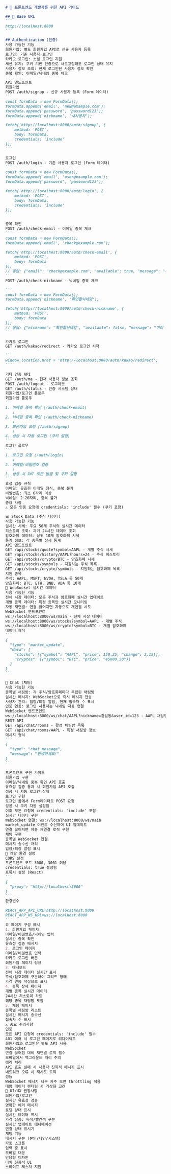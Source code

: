 ````markdown
# 🚀 프론트엔드 개발자를 위한 API 가이드

## 🔗 Base URL
```
http://localhost:8000
```

## Authentication (인증)
사용 가능한 기능
회원가입: 별도 회원가입 API로 신규 사용자 등록
로그인: 기존 사용자 로그인
카카오 로그인: 소셜 로그인 지원
세션 유지: 쿠키 기반 인증으로 새로고침해도 로그인 상태 유지
사용자 정보 조회: 현재 로그인된 사용자 정보 확인
중복 확인: 이메일/닉네임 중복 체크

API 엔드포인트
회원가입
POST /auth/signup - 신규 사용자 등록 (Form 데이터)
```
const formData = new FormData();
formData.append('email', 'new@example.com');
formData.append('password', 'password123');
formData.append('nickname', '새사용자');

fetch('http://localhost:8000/auth/signup', {
    method: 'POST',
    body: formData,
    credentials: 'include'
});
```

로그인
POST /auth/login - 기존 사용자 로그인 (Form 데이터)
```
const formData = new FormData();
formData.append('email', 'user@example.com');
formData.append('password', 'password123');

fetch('http://localhost:8000/auth/login', {
    method: 'POST',
    body: formData,
    credentials: 'include'
});
```

중복 확인
POST /auth/check-email - 이메일 중복 체크
```
const formData = new FormData();
formData.append('email', 'check@example.com');

fetch('http://localhost:8000/auth/check-email', {
    method: 'POST',
    body: formData
});
// 응답: {"email": "check@example.com", "available": true, "message": "사용 가능한 이메일입니다"}
```
POST /auth/check-nickname - 닉네임 중복 체크

```
const formData = new FormData();
formData.append('nickname', '확인할닉네임');

fetch('http://localhost:8000/auth/check-nickname', {
    method: 'POST',
    body: formData
});
// 응답: {"nickname": "확인할닉네임", "available": false, "message": "이미 사용 중인 닉네임입니다"}
```

카카오 로그인
GET /auth/kakao/redirect - 카카오 로그인 시작

```
window.location.href = 'http://localhost:8000/auth/kakao/redirect';
```

기타 인증 API
GET /auth/me - 현재 사용자 정보 조회
POST /auth/logout - 로그아웃
GET /auth/status - 인증 시스템 상태
회원가입/로그인 플로우
회원가입 플로우
```
1. 이메일 중복 확인 (/auth/check-email)
   ↓
2. 닉네임 중복 확인 (/auth/check-nickname)
   ↓
3. 회원가입 요청 (/auth/signup)
   ↓
4. 성공 시 자동 로그인 (쿠키 설정)
```
로그인 플로우
```
1. 로그인 요청 (/auth/login)
   ↓
2. 이메일/비밀번호 검증
   ↓
3. 성공 시 JWT 토큰 발급 및 쿠키 설정
```
효성 검증 규칙
이메일: 유효한 이메일 형식, 중복 불가
비밀번호: 최소 6자리 이상
닉네임: 2~20자리, 중복 불가
중요 사항
⚠️ 모든 인증 요청에 credentials: 'include' 필수 (쿠키 포함)

📊 Stock Data (주식 데이터)
사용 가능한 기능
실시간 시세: 주요 50개 주식의 실시간 데이터
히스토리 조회: 과거 24시간 데이터 조회
암호화폐 데이터: 상위 10개 암호화폐 시세
통계 정보: 각 종목별 상세 통계
API 엔드포인트
GET /api/stocks/quote?symbol=AAPL - 개별 주식 시세
GET /api/stocks/history/AAPL?hours=24 - 주식 히스토리
GET /api/stocks/crypto/BTC - 암호화폐 시세
GET /api/stocks/symbols - 지원하는 주식 목록
GET /api/stocks/crypto/symbols - 지원하는 암호화폐 목록
지원 종목
주식: AAPL, MSFT, NVDA, TSLA 등 50개
암호화폐: BTC, ETH, BNB, ADA 등 10개
🔌 WebSocket 실시간 데이터
사용 가능한 기능
전체 시장 데이터: 모든 주식과 암호화폐 실시간 업데이트
개별 종목 데이터: 특정 종목만 실시간 모니터링
자동 재연결: 연결 끊어지면 자동으로 재연결 시도
WebSocket 엔드포인트
ws://localhost:8000/ws/main - 전체 시장 데이터
ws://localhost:8000/ws/stocks?symbol=AAPL - 개별 주식
ws://localhost:8000/ws/crypto?symbol=BTC - 개별 암호화폐
데이터 형식
```
{
  "type": "market_update",
  "data": {
    "stocks": [{"symbol": "AAPL", "price": 150.25, "change": 2.15}],
    "cryptos": [{"symbol": "BTC", "price": "45000.50"}]
  }
}
```

💬 Chat (채팅)
사용 가능한 기능
종목별 채팅방: 각 주식/암호화폐마다 독립된 채팅방
실시간 메시지: WebSocket으로 즉시 메시지 전송
사용자 관리: 입장/퇴장 알림, 현재 접속자 수 표시
인증 연동: 로그인 사용자는 닉네임 자동 연결
WebSocket 엔드포인트
ws://localhost:8000/ws/chat/AAPL?nickname=홍길동&user_id=123 - AAPL 채팅방
REST API
GET /api/chat/rooms - 활성 채팅방 목록
GET /api/chat/rooms/AAPL - 특정 채팅방 정보
메시지 형식
```
{
  "type": "chat_message",
  "message": "안녕하세요!"
}
```

프론트엔드 구현 가이드
회원가입 구현
이메일/닉네임 중복 확인 API 호출
유효성 검증 통과 시 회원가입 API 호출
성공 시 자동 로그인 상태
로그인 구현
로그인 폼에서 Form데이터로 POST 요청
성공 시 쿠키 자동 설정됨
이후 모든 요청에 credentials: 'include' 포함
실시간 데이터 구현
WebSocket 연결: ws://localhost:8000/ws/main
market_update 이벤트 수신하여 UI 업데이트
연결 끊어지면 자동 재연결 로직 구현
채팅 구현
종목별 WebSocket 연결
메시지 송수신 처리
입장/퇴장 알림 표시
🔧 개발 환경 설정
CORS 설정
프론트엔드 포트 3000, 3001 허용
credentials: true 설정됨
프록시 설정 (React)
```
{
  "proxy": "http://localhost:8000"
}
```
환경변수
```
REACT_APP_API_URL=http://localhost:8000
REACT_APP_WS_URL=ws://localhost:8000
```
요 페이지 구성 예시
1. 회원가입 페이지
이메일/비밀번호/닉네임 입력
실시간 중복 확인
유효성 검증 메시지
2. 로그인 페이지
이메일/비밀번호 입력
카카오 로그인 버튼
회원가입 페이지 링크
3. 대시보드
전체 시장 데이터 실시간 표시
주식/암호화폐 구분하여 그리드 형태
가격 변동 색상으로 표시
4. 종목 상세 페이지
개별 종목 실시간 데이터
24시간 히스토리 차트
해당 종목 채팅방 포함
5. 채팅 페이지
종목별 채팅방 리스트
실시간 메시지 송수신
접속자 수 표시
⚠️ 중요 주의사항
인증
모든 API 요청에 credentials: 'include' 필수
401 에러 시 로그인 페이지로 리다이렉트
회원가입과 로그인은 별도 API 사용
WebSocket
연결 끊어짐 대비 재연결 로직 필수
모바일에서 백그라운드 처리 주의
에러 처리
API 호출 실패 시 사용자 친화적 메시지 표시
네트워크 오류 시 재시도 로직
성능
WebSocket 메시지 너무 자주 오면 throttling 적용
대량 데이터 렌더링 시 가상화 고려
🎨 UI/UX 권장사항
회원가입/로그인
실시간 유효성 검증
명확한 에러 메시지
로딩 상태 표시
실시간 데이터 표시
가격 상승: 녹색/빨간색 구분
실시간 업데이트 애니메이션
연결 상태 표시기
채팅 기능
메시지 구분 (본인/타인/시스템)
자동 스크롤
입력 중 표시
모바일 대응
반응형 디자인
터치 친화적 UI
스와이프 제스처 지원
````
